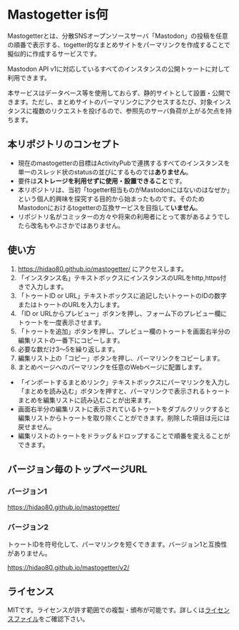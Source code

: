 # Mastogetter is何

Mastogetterとは、分散SNSオープンソースサーバ「Mastodon」の投稿を任意の順番で表示する、togetter的なまとめサイトをパーマリンクを作成することで擬似的に作成するサービスです。

Mastodon API v1に対応しているすべてのインスタンスの公開トゥートに対して利用できます。

本サービスはデータベース等を使用しておらず、静的サイトとして設置・公開できます。ただし、まとめサイトのパーマリンクにアクセスするたび、対象インスタンスに複数のリクエストを投げるので、参照先のサーバ負荷が上がる欠点を持ちます。

## 本リポジトリのコンセプト

- 現在のmastogetterの目標はActivityPubで連携するすべてのインスタンスを単一のスレッド状のstatusの並びにするものでは**ありません**。
- 要件は**ストレージを利用せずに使用・設置できること**です。
- 本リポジトリは、当初「togetter相当ものがMastodonにはないのはなぜか」という個人的興味を探究する目的から始まったものです。そのためMastodonにおけるtogetterの互換サービスを目指して**いません**。
- リポジトリ名がコミッターの方々や将来の利用者にとって害があるようでしたら改名もやぶさかではありません。

## 使い方

1. https://hidao80.github.io/mastogetter/ にアクセスします。
2. 「インスタンス名」テキストボックスにインスタンスのURLをhttp,https付きで入力します。
3. 「トゥートID or URL」テキストボックスに追記したいトゥートのIDの数字またはトゥートのURLを入力します。
4. 「ID or URLからプレビュー」ボタンを押し、フォーム下のプレビュー欄にトゥートを一度表示させます。
5. 「トゥートを追加」ボタンを押し、プレビュー欄のトゥートを画面右半分の編集リストの一番下にコピーします。
6. 必要な数だけ3～5を繰り返します。
7. 編集リスト上の「コピー」ボタンを押し、パーマリンクをコピーします。
8. まとめページへのパーマリンクを任意のWebページに配置します。

- 「インポートするまとめリンク」テキストボックスにパーマリンクを入力し「まとめを読み込む」ボタンを押すと、パーマリンクで表示されるトゥートまとめを編集リストに読み込むことが出来ます。
- 画面右半分の編集リストに表示されているトゥートをダブルクリックすると編集リストからトゥートを取り除くことができます。削除した項目は元には戻せません。
- 編集リストのトゥートをドラッグ＆ドロップすることで順番を変えることができます。

## バージョン毎のトップページURL

### バージョン1

https://hidao80.github.io/mastogetter/

### バージョン2

トゥートIDを符号化して、パーマリンクを短くできます。バージョン1と互換性がありません。

https://hidao80.github.io/mastogetter/v2/

## ライセンス

MITです。ライセンスが許す範囲での複製・頒布が可能です。詳しくは[ライセンスファイル](LICENSE)をご確認下さい。

